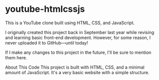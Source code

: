 # youtube-htmlcssjs
This is a YouTube clone built using HTML, CSS, and JavaScript.

I originally created this project back in September last year while revising and learning basic front-end development. However, for some reason, I never uploaded it to GitHub—until today!

If I make any changes to this project in the future, I'll be sure to mention them here.


About This Code
This project is built with HTML, CSS, and a minimal amount of JavaScript. It's a very basic website with a simple structure.
